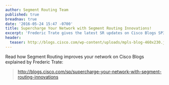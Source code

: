 ```yaml
---
author: Segment Routing Team
published: true
breadnav: true
date: '2016-05-24 15:47 -0700'
title: Supercharge Your Network with Segment Routing Innovations!
excerpt: 'Frederic Trate gives the latest SR updates on Cisco Blogs SP360'
header:
  teaser: http://blogs.cisco.com/wp-content/uploads/mpls-blog-460x230.jpg
---
```

  
Read how Segment Routing improves your network on Cisco Blogs explained by Frederic Trate:

><http://blogs.cisco.com/sp/supercharge-your-network-with-segment-routing-innovations>
